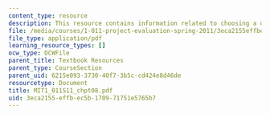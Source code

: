 ```yaml
---
content_type: resource
description: This resource contains information related to choosing a discount rate.
file: /media/courses/1-011-project-evaluation-spring-2011/3eca2155effbec5b170971751e5765b7_MIT1_011S11_chpt08.pdf
file_type: application/pdf
learning_resource_types: []
ocw_type: OCWFile
parent_title: Textbook Resources
parent_type: CourseSection
parent_uid: 6215e093-3730-40f7-3b5c-cd424e8d46de
resourcetype: Document
title: MIT1_011S11_chpt08.pdf
uid: 3eca2155-effb-ec5b-1709-71751e5765b7
---
```

